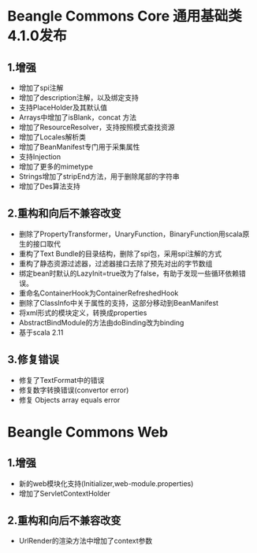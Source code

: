 Beangle Commons Core 通用基础类4.1.0发布
====

1.增强
--

* 增加了spi注解
* 增加了description注解，以及绑定支持
* 支持PlaceHolder及其默认值
* Arrays中增加了isBlank，concat 方法 
* 增加了ResourceResolver，支持按照模式查找资源
* 增加了Locales解析类
* 增加了BeanManifest专门用于采集属性
* 支持Injection
* 增加了更多的mimetype
* Strings增加了stripEnd方法，用于删除尾部的字符串
* 增加了Des算法支持

2.重构和向后不兼容改变
--

* 删除了PropertyTransformer，UnaryFunction，BinaryFunction用scala原生的接口取代
* 重构了Text Bundle的目录结构，删除了spi包，采用spi注解的方式
* 重构了静态资源过滤器，过滤器接口去除了预先对出的字节数组
* 绑定bean时默认的LazyInit=true改为了false，有助于发现一些循环依赖错误。
* 重命名ContainerHook为ContainerRefreshedHook
* 删除了ClassInfo中关于属性的支持，这部分移动到BeanManifest
* 将xml形式的模块定义，转换成properties
* AbstractBindModule的方法由doBinding改为binding
* 基于scala 2.11

3.修复错误
--

* 修复了TextFormat中的错误
* 修复数字转换错误(convertor error)
* 修复 Objects array equals error 


Beangle Commons Web
====

1.增强
--

* 新的web模块化支持(Initializer,web-module.properties)
* 增加了ServletContextHolder

2.重构和向后不兼容改变
--

* UrlRender的渲染方法中增加了context参数

